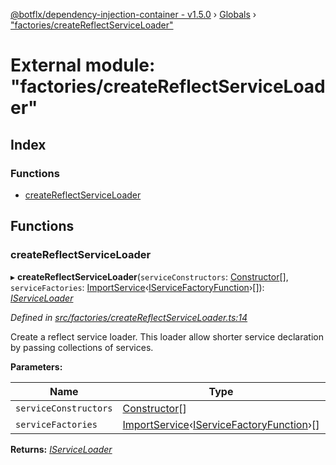 [@botflx/dependency-injection-container - v1.5.0](../README.md) › [Globals](../globals.md) › ["factories/createReflectServiceLoader"](_factories_createreflectserviceloader_.md)

# External module: "factories/createReflectServiceLoader"

## Index

### Functions

* [createReflectServiceLoader](_factories_createreflectserviceloader_.md#createreflectserviceloader)

## Functions

###  createReflectServiceLoader

▸ **createReflectServiceLoader**(`serviceConstructors`: [Constructor](_types_.md#constructor)[], `serviceFactories`: [ImportService](_types_.md#importservice)‹[IServiceFactoryFunction](../interfaces/_iservicefactoryfunction_.iservicefactoryfunction.md)›[]): *[IServiceLoader](../interfaces/_loaders_iserviceloader_.iserviceloader.md)*

*Defined in [src/factories/createReflectServiceLoader.ts:14](https://github.com/botflux/dependency-injection-container/blob/be695a3/src/factories/createReflectServiceLoader.ts#L14)*

Create a reflect service loader.
This loader allow shorter service declaration by passing collections of services.

**Parameters:**

Name | Type | Description |
------ | ------ | ------ |
`serviceConstructors` | [Constructor](_types_.md#constructor)[] | - |
`serviceFactories` | [ImportService](_types_.md#importservice)‹[IServiceFactoryFunction](../interfaces/_iservicefactoryfunction_.iservicefactoryfunction.md)›[] |   |

**Returns:** *[IServiceLoader](../interfaces/_loaders_iserviceloader_.iserviceloader.md)*

